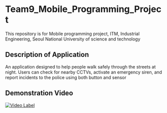 # Team9_Mobile_Programming_Project
This repository is for Mobile programming project, ITM, Industrial Engineering, Seoul National University of science and technology 
## Description of Application
An application designed to help people walk safely through the streets at night. Users can check for nearby CCTVs, activate an emergency siren, and report incidents to the police using both button and sensor
## Demonstration Video
[![Video Label](http://img.youtube.com/vi/WgcjliebsNQ/0.jpg)](https://www.youtube.com/watch?v=WgcjliebsNQ)
